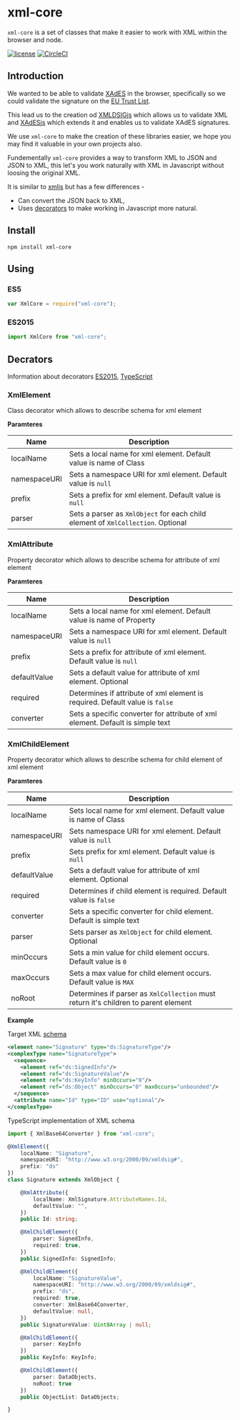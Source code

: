 
# xml-core

`xml-core` is a set of classes that make it easier to work with XML within the browser and node.

[![license](https://img.shields.io/badge/license-MIT-green.svg?style=flat)](https://raw.githubusercontent.com/PeculiarVentures/xml-core/master/LICENSE) [![CircleCI](https://circleci.com/gh/PeculiarVentures/xml-core.svg?style=svg)](https://circleci.com/gh/PeculiarVentures/xml-core)


## Introduction

We wanted to be able to validate [XAdES](https://en.wikipedia.org/wiki/XAdES) in the browser, specifically so we could validate the signature on the [EU Trust List](https://github.com/PeculiarVentures/tl-create).


This lead us to the creation od [XMLDSIGjs](https://github.com/PeculiarVentures/xmldsigjs) which allows us to validate XML and [XAdESjs](https://github.com/PeculiarVentures/xadesjs) which extends it and enables us to validate XAdES signatures.

We use `xml-core` to make the creation of these libraries easier, we hope you may find it valuable in your own projects also. 

Fundementally `xml-core` provides a way to transform XML to JSON and JSON to XML, this let's you work naturally with XML in Javascript without loosing the original XML.

It is similar to [xmljs](https://www.npmjs.com/package/xmljs) but has a few differences -
- Can convert the JSON back to XML,
- Uses [decorators](https://medium.com/google-developers/exploring-es7-decorators-76ecb65fb841#.61eut6wa9) to make working in Javascript more natural. 

## Install

```
npm install xml-core
```

## Using

### ES5

```javascript
var XmlCore = require("xml-core");
```

### ES2015

```javascript
import XmlCore from "xml-core";
```

## Decrators

Information about decorators [ES2015](https://medium.com/google-developers/exploring-es7-decorators-76ecb65fb841#.qnl62mocp), [TypeScript](https://www.typescriptlang.org/docs/handbook/decorators.html)

### XmlElement

Class decorator which allows to describe schema for xml element

__Paramteres__

| Name | Description |
|-----------------|---------------------------------------------------------------------------------| 
| localName       | Sets a local name for xml element. Default value is name of Class               |
| namespaceURI    | Sets a namespace URI for xml element. Default value is `null`                   |
| prefix          | Sets a prefix for xml element. Default value is `null`                          |
| parser          | Sets a parser as `XmlObject` for each child element of `XmlCollection`. Optional|

### XmlAttribute

Property decorator which allows to describe schema for attribute of xml element

__Paramteres__

| Name | Description |
|-----------------|---------------------------------------------------------------------------------| 
| localName       | Sets a local name for xml element. Default value is name of Property            |
| namespaceURI    | Sets a namespace URI for xml element. Default value is `null`                   |
| prefix          | Sets a prefix for attribute of xml element. Default value is `null`             |
| defaultValue    | Sets a default value for attribute of xml element. Optional                     |
| required        | Determines if attribute of xml element is required. Default value is `false`    |
| converter       | Sets a specific converter for attribute of xml element. Default is simple text  |


### XmlChildElement

Property decorator which allows to describe schema for child element of xml element

__Paramteres__

| Name | Description |
|-----------------|---------------------------------------------------------------------------------| 
| localName       | Sets local name for xml element. Default value is name of Class                 |
| namespaceURI    | Sets namespace URI for xml element. Default value is `null`                     |
| prefix          | Sets prefix for xml element. Default value is `null`                            |
| defaultValue    | Sets a default value for attribute of xml element. Optional                     |
| required        | Determines if child element is required. Default value is `false`               |
| converter       | Sets a specific converter for child element. Default is simple text             |
| parser          | Sets parser as `XmlObject` for child element. Optional                          |
| minOccurs       | Sets a min value for child element occurs. Default value is `0`                 |
| maxOccurs       | Sets a max value for child element occurs. Default value is `MAX`               |
| noRoot          | Determines if parser as `XmlCollection` must return it's children to parent element |

__Example__

Target XML [schema]()

```xml
<element name="Signature" type="ds:SignatureType"/>
<complexType name="SignatureType">
  <sequence>
    <element ref="ds:SignedInfo"/>
    <element ref="ds:SignatureValue"/>
    <element ref="ds:KeyInfo" minOccurs="0"/>
    <element ref="ds:Object" minOccurs="0" maxOccurs="unbounded"/>
  </sequence>
  <attribute name="Id" type="ID" use="optional"/>
</complexType>
```

TypeScript implementation of XML schema

```typescript
import { XmlBase64Converter } from "xml-core";

@XmlElement({
    localName: "Signature",
    namespaceURI: "http://www.w3.org/2000/09/xmldsig#",
    prefix: "ds"
})
class Signature extends XmlObject {

    @XmlAttribute({
        localName: XmlSignature.AttributeNames.Id,
        defaultValue: "",
    })
    public Id: string;

    @XmlChildElement({
        parser: SignedInfo,
        required: true,
    })
    public SignedInfo: SignedInfo;

    @XmlChildElement({
        localName: "SignatureValue",
        namespaceURI: "http://www.w3.org/2000/09/xmldsig#",
        prefix: "ds",
        required: true,
        converter: XmlBase64Converter,
        defaultValue: null,
    })
    public SignatureValue: Uint8Array | null;

    @XmlChildElement({
        parser: KeyInfo
    })
    public KeyInfo: KeyInfo;

    @XmlChildElement({
        parser: DataObjects,
        noRoot: true
    })
    public ObjectList: DataObjects;

}
```
